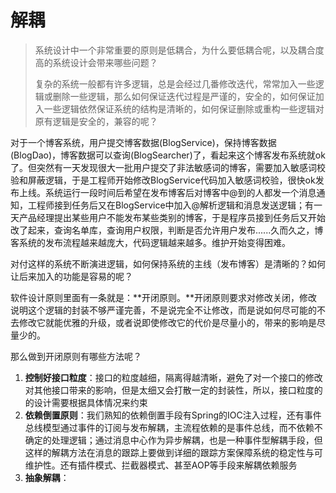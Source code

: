 # 解耦

> 系统设计中一个非常重要的原则是低耦合，为什么要低耦合呢，以及耦合度高的系统设计会带来哪些问题？
>
> 复杂的系统一般都有许多逻辑，总是会经过几番修改迭代，常常加入一些逻辑或删除一些逻辑，那么如何保证迭代过程是严谨的，安全的，如何保证加入一些逻辑依然保证系统的结构是清晰的，如何保证删除或重构一些逻辑对原有逻辑是安全的，兼容的呢？

对于一个博客系统，用户提交博客数据\(BlogService\)，保持博客数据\(BlogDao\)，博客数据可以查询\(BlogSearcher\)了，看起来这个博客发布系统就ok了。但突然有一天发现很大一批用户提交了非法敏感词的博客，需要加入敏感词校验和屏蔽逻辑，于是工程师开始修改BlogService代码加入敏感词校验，很快ok发布上线。系统运行一段时间后希望在发布博客后对博客中@到的人都发一个消息通知，工程师接到任务后又在BlogService中加入@解析逻辑和消息发送逻辑；有一天产品经理提出某些用户不能发布某些类别的博客，于是程序员接到任务后又开始改了起来，查询名单库，查询用户权限，判断是否允许用户发布......久而久之，博客系统的发布流程越来越庞大，代码逻辑越来越多。维护开始变得困难。

对付这样的系统不断演进逻辑，如何保持系统的主线（发布博客）是清晰的？如何让后来加入的功能是容易的呢？

软件设计原则里面有一条就是：**开闭原则。**开闭原则要求对修改关闭，修改说明这个逻辑的封装不够严谨完善，不是说完全不让修改，而是说如何尽可能的不去修改它就能优雅的升级，或者说即使修改它的代价是尽量小的，带来的影响是尽量少的。

那么做到开闭原则有哪些方法呢？

1. **控制好接口粒度**：接口的粒度越细，隔离得越清晰，避免了对一个接口的修改对其他接口带来的影响，但是太细又会打散一定的封装性，所以，接口粒度的的设计需要根据具体情况来约束
2. **依赖倒置原则**：我们熟知的依赖倒置手段有Spring的IOC注入过程，还有事件总线模型通过事件的订阅与发布解耦，主流程依赖的是事件总线，而不依赖不确定的处理逻辑；通过消息中心作为异步解耦，也是一种事件型解耦手段，但这样的解耦方法在消息的跟踪上要做到详细的跟踪方案保障系统的稳定性与可维护性。还有插件模式、拦截器模式、甚至AOP等手段来解耦依赖服务
3. **抽象解耦**：



